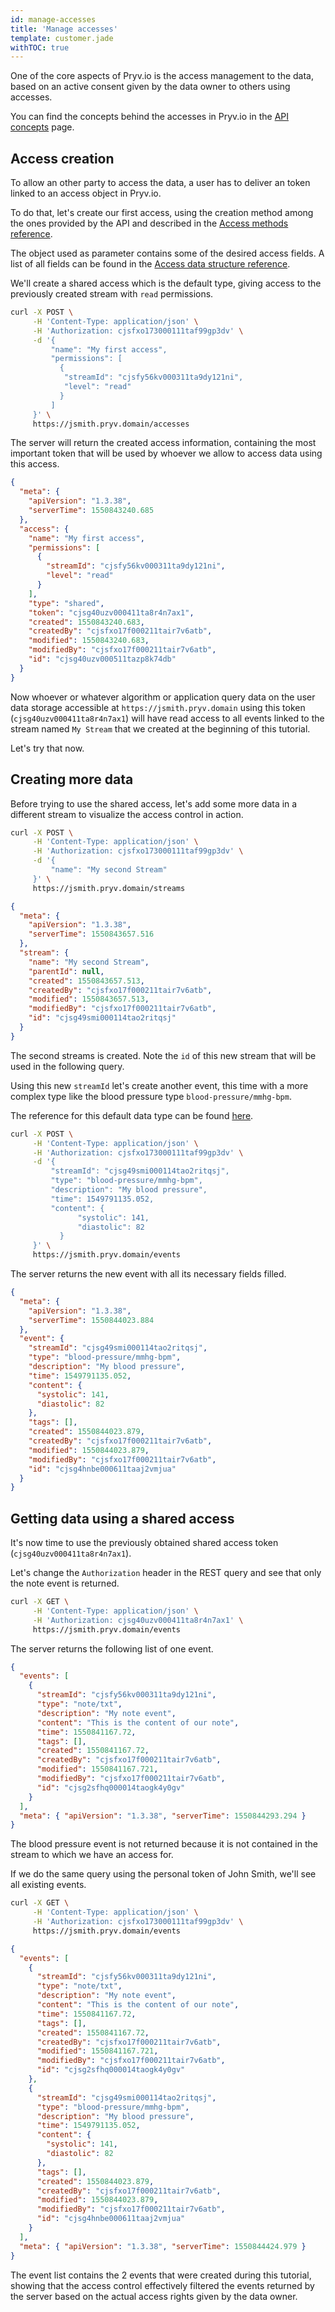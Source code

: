 ```yaml
---
id: manage-accesses
title: 'Manage accesses'
template: customer.jade
withTOC: true
---
```


One of the core aspects of Pryv.io is the access management to the data, based on an active consent given by the data owner to others using accesses.

You can find the concepts behind the accesses in Pryv.io in the [API concepts](http://api.pryv.com/concepts/#accesses) page.

## Access creation

To allow an other party to access the data, a user has to deliver an token linked to an access object in Pryv.io.

To do that, let's create our first access, using the creation method among the ones provided by the API and described in the [Access methods reference](http://pryv.github.io/reference/#accesses).

The object used as parameter contains some of the desired access fields. A list of all fields can be found in the [Access data structure reference](http://pryv.github.io/reference/#data-structure-access).

We'll create a shared access which is the default type, giving access to the previously created stream with `read` permissions.

```bash
curl -X POST \
     -H 'Content-Type: application/json' \
     -H 'Authorization: cjsfxo173000111taf99gp3dv' \
     -d '{
         "name": "My first access",
         "permissions": [
           {
            "streamId": "cjsfy56kv000311ta9dy121ni",
            "level": "read"
           }
         ]
     }' \
     https://jsmith.pryv.domain/accesses
```

The server will return the created access information, containing the most important token that will be used by whoever we allow to access data using this access.

```json
{
  "meta": {
    "apiVersion": "1.3.38",
    "serverTime": 1550843240.685
  },
  "access": {
    "name": "My first access",
    "permissions": [
      {
        "streamId": "cjsfy56kv000311ta9dy121ni",
        "level": "read"
      }
    ],
    "type": "shared",
    "token": "cjsg40uzv000411ta8r4n7ax1",
    "created": 1550843240.683,
    "createdBy": "cjsfxo17f000211tair7v6atb",
    "modified": 1550843240.683,
    "modifiedBy": "cjsfxo17f000211tair7v6atb",
    "id": "cjsg40uzv000511tazp8k74db"
  }
}
```

Now whoever or whatever algorithm or application query data on the user data storage accessible at `https://jsmith.pryv.domain` using this token (`cjsg40uzv000411ta8r4n7ax1`) will have read access to all events linked to the stream named `My Stream` that we created at the beginning of this tutorial.

Let's try that now.

## Creating more data

Before trying to use the shared access, let's add some more data in a different stream to visualize the access control in action.

```bash
curl -X POST \
     -H 'Content-Type: application/json' \
     -H 'Authorization: cjsfxo173000111taf99gp3dv' \
     -d '{
         "name": "My second Stream"
     }' \
     https://jsmith.pryv.domain/streams
```

```json
{
  "meta": {
    "apiVersion": "1.3.38",
    "serverTime": 1550843657.516
  },
  "stream": {
    "name": "My second Stream",
    "parentId": null,
    "created": 1550843657.513,
    "createdBy": "cjsfxo17f000211tair7v6atb",
    "modified": 1550843657.513,
    "modifiedBy": "cjsfxo17f000211tair7v6atb",
    "id": "cjsg49smi000114tao2ritqsj"
  }
}
```

The second streams is created. Note the `id` of this new stream that will be used in the following query.

Using this new `streamId` let's create another event, this time with a more complex type like the blood pressure type `blood-pressure/mmhg-bpm`.

The reference for this default data type can be found [here](http://pryv.github.io/event-types/#blood-pressure).

```bash
curl -X POST \
     -H 'Content-Type: application/json' \
     -H 'Authorization: cjsfxo173000111taf99gp3dv' \
     -d '{
         "streamId": "cjsg49smi000114tao2ritqsj",
         "type": "blood-pressure/mmhg-bpm",
         "description": "My blood pressure",
         "time": 1549791135.052,
         "content": {
		       "systolic": 141,
		       "diastolic": 82
	       }
     }' \
     https://jsmith.pryv.domain/events
```

The server returns the new event with all its necessary fields filled.

```json
{
  "meta": {
    "apiVersion": "1.3.38",
    "serverTime": 1550844023.884
  },
  "event": {
    "streamId": "cjsg49smi000114tao2ritqsj",
    "type": "blood-pressure/mmhg-bpm",
    "description": "My blood pressure",
    "time": 1549791135.052,
    "content": {
      "systolic": 141,
      "diastolic": 82
    },
    "tags": [],
    "created": 1550844023.879,
    "createdBy": "cjsfxo17f000211tair7v6atb",
    "modified": 1550844023.879,
    "modifiedBy": "cjsfxo17f000211tair7v6atb",
    "id": "cjsg4hnbe000611taaj2vmjua"
  }
}
```

## Getting data using a shared access

It's now time to use the previously obtained shared access token (`cjsg40uzv000411ta8r4n7ax1`).

Let's change the `Authorization` header in the REST query and see that only the note event is returned.

```bash
curl -X GET \
     -H 'Content-Type: application/json' \
     -H 'Authorization: cjsg40uzv000411ta8r4n7ax1' \
     https://jsmith.pryv.domain/events
```

The server returns the following list of one event.

```json
{
  "events": [
    {
      "streamId": "cjsfy56kv000311ta9dy121ni",
      "type": "note/txt",
      "description": "My note event",
      "content": "This is the content of our note",
      "time": 1550841167.72,
      "tags": [],
      "created": 1550841167.72,
      "createdBy": "cjsfxo17f000211tair7v6atb",
      "modified": 1550841167.721,
      "modifiedBy": "cjsfxo17f000211tair7v6atb",
      "id": "cjsg2sfhq000014taogk4y0gv"
    }
  ],
  "meta": { "apiVersion": "1.3.38", "serverTime": 1550844293.294 }
}
```

The blood pressure event is not returned because it is not contained in the stream to which we have an access for.

If we do the same query using the personal token of John Smith, we'll see all existing events.

```bash
curl -X GET \
     -H 'Content-Type: application/json' \
     -H 'Authorization: cjsfxo173000111taf99gp3dv' \
     https://jsmith.pryv.domain/events
```

```json
{
  "events": [
    {
      "streamId": "cjsfy56kv000311ta9dy121ni",
      "type": "note/txt",
      "description": "My note event",
      "content": "This is the content of our note",
      "time": 1550841167.72,
      "tags": [],
      "created": 1550841167.72,
      "createdBy": "cjsfxo17f000211tair7v6atb",
      "modified": 1550841167.721,
      "modifiedBy": "cjsfxo17f000211tair7v6atb",
      "id": "cjsg2sfhq000014taogk4y0gv"
    },
    {
      "streamId": "cjsg49smi000114tao2ritqsj",
      "type": "blood-pressure/mmhg-bpm",
      "description": "My blood pressure",
      "time": 1549791135.052,
      "content": {
        "systolic": 141,
        "diastolic": 82
      },
      "tags": [],
      "created": 1550844023.879,
      "createdBy": "cjsfxo17f000211tair7v6atb",
      "modified": 1550844023.879,
      "modifiedBy": "cjsfxo17f000211tair7v6atb",
      "id": "cjsg4hnbe000611taaj2vmjua"
    }
  ],
  "meta": { "apiVersion": "1.3.38", "serverTime": 1550844424.979 }
}
```

The event list contains the 2 events that were created during this tutorial, showing that the access control effectively filtered the events returned by the server based on the actual access rights given by the data owner.
